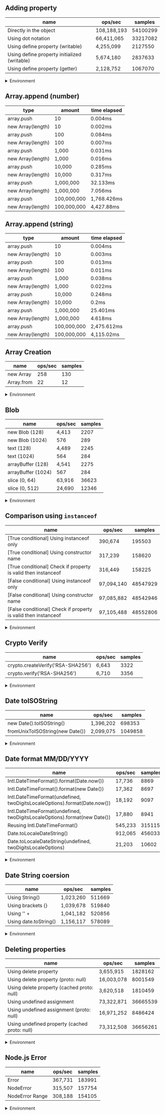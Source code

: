 ## Adding property

|name|ops/sec|samples|
|-|-|-|
|Directly in the object|108,188,193|54100299|
|Using dot notation|66,411,065|33217082|
|Using define property (writable)|4,255,099|2127550|
|Using define property initialized (writable)|5,674,180|2837633|
|Using define property (getter)|2,128,752|1067070|


<details>
<summary>Environment</summary>

* __Machine:__ linux x64 | 4 vCPUs | 7.6GB Mem
* __Run:__ Tue Oct 29 2024 16:43:39 GMT+0000 (Coordinated Universal Time)
* __Node:__ `v20.18.0`
</details>

<!--
{"environment":{"platform":"linux","arch":"x64","cpus":4,"totalMemory":7.597877502441406},"benchmarks":[{"name":"Directly in the object","opsSec":108188193.57447752,"samples":54100299},{"name":"Using dot notation","opsSec":66411065.30173314,"samples":33217082},{"name":"Using define property (writable)","opsSec":4255099.080898598,"samples":2127550},{"name":"Using define property initialized (writable)","opsSec":5674180.109455734,"samples":2837633},{"name":"Using define property (getter)","opsSec":2128752.5870128293,"samples":1067070}]}-->

## Array.append (number)

|type|amount|time elapsed|
|-|-|-|
array.push|10|0.004ms
new Array(length)|10|0.002ms
array.push|100|0.084ms
new Array(length)|100|0.007ms
array.push|1,000|0.031ms
new Array(length)|1,000|0.016ms
array.push|10,000|0.285ms
new Array(length)|10,000|0.317ms
array.push|1,000,000|32.133ms
new Array(length)|1,000,000|7.056ms
array.push|100,000,000|1,768.426ms
new Array(length)|100,000,000|4,427.88ms
## Array.append (string)

|type|amount|time elapsed|
|-|-|-|
array.push|10|0.004ms
new Array(length)|10|0.003ms
array.push|100|0.013ms
new Array(length)|100|0.011ms
array.push|1,000|0.038ms
new Array(length)|1,000|0.022ms
array.push|10,000|0.248ms
new Array(length)|10,000|0.2ms
array.push|1,000,000|25.401ms
new Array(length)|1,000,000|4.618ms
array.push|100,000,000|2,475.612ms
new Array(length)|100,000,000|4,115.02ms

## Array Creation

|name|ops/sec|samples|
|-|-|-|
|new Array|258|130|
|Array.from|22|12|


<details>
<summary>Environment</summary>

* __Machine:__ linux x64 | 4 vCPUs | 7.6GB Mem
* __Run:__ Tue Oct 29 2024 16:57:42 GMT+0000 (Coordinated Universal Time)
* __Node:__ `v20.18.0`
</details>

<!--
{"environment":{"platform":"linux","arch":"x64","cpus":4,"totalMemory":7.597877502441406},"benchmarks":[{"name":"new Array","opsSec":258.92845359478474,"samples":130},{"name":"Array.from","opsSec":22.32475793367294,"samples":12}]}-->

## Blob

|name|ops/sec|samples|
|-|-|-|
|new Blob (128)|4,413|2207|
|new Blob (1024)|576|289|
|text (128)|4,489|2245|
|text (1024)|564|284|
|arrayBuffer (128)|4,541|2275|
|arrayBuffer (1024)|567|284|
|slice (0, 64)|63,916|36623|
|slice (0, 512)|24,690|12346|


<details>
<summary>Environment</summary>

* __Machine:__ linux x64 | 4 vCPUs | 7.6GB Mem
* __Run:__ Tue Oct 29 2024 17:03:28 GMT+0000 (Coordinated Universal Time)
* __Node:__ `v20.18.0`
</details>

<!--
{"environment":{"platform":"linux","arch":"x64","cpus":4,"totalMemory":7.597877502441406},"benchmarks":[{"name":"new Blob (128)","opsSec":4413.217033513217,"samples":2207},{"name":"new Blob (1024)","opsSec":576.642355544675,"samples":289},{"name":"text (128)","opsSec":4489.486232174562,"samples":2245},{"name":"text (1024)","opsSec":564.3592081339233,"samples":284},{"name":"arrayBuffer (128)","opsSec":4541.335903123943,"samples":2275},{"name":"arrayBuffer (1024)","opsSec":567.0394906726706,"samples":284},{"name":"slice (0, 64)","opsSec":63916.070685914005,"samples":36623},{"name":"slice (0, 512)","opsSec":24690.84970269405,"samples":12346}]}-->

## Comparison using `instanceof`

|name|ops/sec|samples|
|-|-|-|
|[True conditional] Using instanceof only|390,674|195503|
|[True conditional] Using constructor name|317,239|158620|
|[True conditional] Check if property is valid then instanceof |316,449|158225|
|[False conditional] Using instanceof only|97,094,140|48547929|
|[False conditional] Using constructor name|97,085,882|48542946|
|[False conditional] Check if property is valid then instanceof |97,105,488|48552806|


<details>
<summary>Environment</summary>

* __Machine:__ linux x64 | 4 vCPUs | 7.6GB Mem
* __Run:__ Tue Oct 29 2024 17:09:42 GMT+0000 (Coordinated Universal Time)
* __Node:__ `v20.18.0`
</details>

<!--
{"environment":{"platform":"linux","arch":"x64","cpus":4,"totalMemory":7.597877502441406},"benchmarks":[{"name":"[True conditional] Using instanceof only","opsSec":390674.87803767086,"samples":195503},{"name":"[True conditional] Using constructor name","opsSec":317239.634539941,"samples":158620},{"name":"[True conditional] Check if property is valid then instanceof ","opsSec":316449.57279307675,"samples":158225},{"name":"[False conditional] Using instanceof only","opsSec":97094140.2104714,"samples":48547929},{"name":"[False conditional] Using constructor name","opsSec":97085882.29141177,"samples":48542946},{"name":"[False conditional] Check if property is valid then instanceof ","opsSec":97105488.28760792,"samples":48552806}]}-->

## Crypto Verify

|name|ops/sec|samples|
|-|-|-|
|crypto.createVerify('RSA-SHA256')|6,643|3322|
|crypto.verify('RSA-SHA256')|6,710|3356|


<details>
<summary>Environment</summary>

* __Machine:__ linux x64 | 4 vCPUs | 7.6GB Mem
* __Run:__ Tue Oct 29 2024 17:15:18 GMT+0000 (Coordinated Universal Time)
* __Node:__ `v20.18.0`
</details>

<!--
{"environment":{"platform":"linux","arch":"x64","cpus":4,"totalMemory":7.597877502441406},"benchmarks":[{"name":"crypto.createVerify('RSA-SHA256')","opsSec":6643.616025568185,"samples":3322},{"name":"crypto.verify('RSA-SHA256')","opsSec":6710.885831890646,"samples":3356}]}-->

## Date toISOString

|name|ops/sec|samples|
|-|-|-|
|new Date().toISOString()|1,396,202|698353|
|fromUnixToISOString(new Date())|2,099,075|1049858|


<details>
<summary>Environment</summary>

* __Machine:__ linux x64 | 4 vCPUs | 7.6GB Mem
* __Run:__ Tue Oct 29 2024 17:20:55 GMT+0000 (Coordinated Universal Time)
* __Node:__ `v20.18.0`
</details>

<!--
{"environment":{"platform":"linux","arch":"x64","cpus":4,"totalMemory":7.597877502441406},"benchmarks":[{"name":"new Date().toISOString()","opsSec":1396202.2613937072,"samples":698353},{"name":"fromUnixToISOString(new Date())","opsSec":2099075.173340331,"samples":1049858}]}-->

## Date format MM/DD/YYYY

|name|ops/sec|samples|
|-|-|-|
|Intl.DateTimeFormat().format(Date.now())|17,736|8869|
|Intl.DateTimeFormat().format(new Date())|17,362|8697|
|Intl.DateTimeFormat(undefined, twoDigitsLocaleOptions).format(Date.now())|18,192|9097|
|Intl.DateTimeFormat(undefined, twoDigitsLocaleOptions).format(new Date())|17,880|8941|
|Reusing Intl.DateTimeFormat()|545,233|315115|
|Date.toLocaleDateString()|912,065|456033|
|Date.toLocaleDateString(undefined, twoDigitsLocaleOptions)|21,203|10602|


<details>
<summary>Environment</summary>

* __Machine:__ linux x64 | 4 vCPUs | 7.6GB Mem
* __Run:__ Tue Oct 29 2024 17:26:36 GMT+0000 (Coordinated Universal Time)
* __Node:__ `v20.18.0`
</details>

<!--
{"environment":{"platform":"linux","arch":"x64","cpus":4,"totalMemory":7.597877502441406},"benchmarks":[{"name":"Intl.DateTimeFormat().format(Date.now())","opsSec":17736.69592716865,"samples":8869},{"name":"Intl.DateTimeFormat().format(new Date())","opsSec":17362.89451338243,"samples":8697},{"name":"Intl.DateTimeFormat(undefined, twoDigitsLocaleOptions).format(Date.now())","opsSec":18192.115296855245,"samples":9097},{"name":"Intl.DateTimeFormat(undefined, twoDigitsLocaleOptions).format(new Date())","opsSec":17880.531865289606,"samples":8941},{"name":"Reusing Intl.DateTimeFormat()","opsSec":545233.3458135821,"samples":315115},{"name":"Date.toLocaleDateString()","opsSec":912065.4983639759,"samples":456033},{"name":"Date.toLocaleDateString(undefined, twoDigitsLocaleOptions)","opsSec":21203.82667992072,"samples":10602}]}-->

## Date String coersion

|name|ops/sec|samples|
|-|-|-|
|Using String()|1,023,260|511669|
|Using brackets {}|1,039,678|519840|
|Using '' + |1,041,182|520856|
|Using date.toString()|1,156,117|578089|


<details>
<summary>Environment</summary>

* __Machine:__ linux x64 | 4 vCPUs | 7.6GB Mem
* __Run:__ Tue Oct 29 2024 17:32:47 GMT+0000 (Coordinated Universal Time)
* __Node:__ `v20.18.0`
</details>

<!--
{"environment":{"platform":"linux","arch":"x64","cpus":4,"totalMemory":7.597877502441406},"benchmarks":[{"name":"Using String()","opsSec":1023260.0173540774,"samples":511669},{"name":"Using brackets {}","opsSec":1039678.6733700127,"samples":519840},{"name":"Using '' + ","opsSec":1041182.9437108121,"samples":520856},{"name":"Using date.toString()","opsSec":1156117.0587575987,"samples":578089}]}-->

## Deleting properties

|name|ops/sec|samples|
|-|-|-|
|Using delete property|3,655,915|1828162|
|Using delete property (proto: null)|16,003,078|8001549|
|Using delete property (cached proto: null)|3,620,518|1810459|
|Using undefined assignment|73,322,871|36665539|
|Using undefined assignment (proto: null)|16,971,252|8486424|
|Using undefined property (cached proto: null)|73,312,508|36656261|


<details>
<summary>Environment</summary>

* __Machine:__ linux x64 | 4 vCPUs | 7.6GB Mem
* __Run:__ Tue Oct 29 2024 17:38:11 GMT+0000 (Coordinated Universal Time)
* __Node:__ `v20.18.0`
</details>

<!--
{"environment":{"platform":"linux","arch":"x64","cpus":4,"totalMemory":7.597877502441406},"benchmarks":[{"name":"Using delete property","opsSec":3655915.897420203,"samples":1828162},{"name":"Using delete property (proto: null)","opsSec":16003078.95633604,"samples":8001549},{"name":"Using delete property (cached proto: null)","opsSec":3620518.960882208,"samples":1810459},{"name":"Using undefined assignment","opsSec":73322871.70419887,"samples":36665539},{"name":"Using undefined assignment (proto: null)","opsSec":16971252.227095593,"samples":8486424},{"name":"Using undefined property (cached proto: null)","opsSec":73312508.51049843,"samples":36656261}]}-->

## Node.js Error

|name|ops/sec|samples|
|-|-|-|
|Error|367,731|183991|
|NodeError|315,507|157754|
|NodeError Range|308,188|154105|


<details>
<summary>Environment</summary>

* __Machine:__ linux x64 | 4 vCPUs | 7.6GB Mem
* __Run:__ Tue Oct 29 2024 17:44:02 GMT+0000 (Coordinated Universal Time)
* __Node:__ `v20.18.0`
</details>

<!--
{"environment":{"platform":"linux","arch":"x64","cpus":4,"totalMemory":7.597877502441406},"benchmarks":[{"name":"Error","opsSec":367731.8202752485,"samples":183991},{"name":"NodeError","opsSec":315507.1134250113,"samples":157754},{"name":"NodeError Range","opsSec":308188.5020028543,"samples":154105}]}-->
